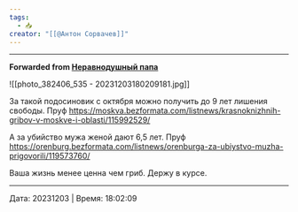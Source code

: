 ```yaml
---
tags:
  - 📥
creator: "[[@Антон Сорвачев]]"
---
```



***

**Forwarded from [Неравнодушный папа](https://t.me/MensConsult/1606)**

![[photo_382406_535 - 20231203180209181.jpg]]

За такой подосиновик с октября можно получить до 9 лет лишения свободы.
Пруф https://moskva.bezformata.com/listnews/krasnoknizhnih-gribov-v-moskve-i-oblasti/115992529/

А за убийство мужа женой дают 6,5 лет. Пруф https://orenburg.bezformata.com/listnews/orenburga-za-ubiystvo-muzha-prigovorili/119573760/

Ваша жизнь менее ценна чем гриб. Держу в курсе.

---

Дата: 20231203 | Время: 18:02:09
